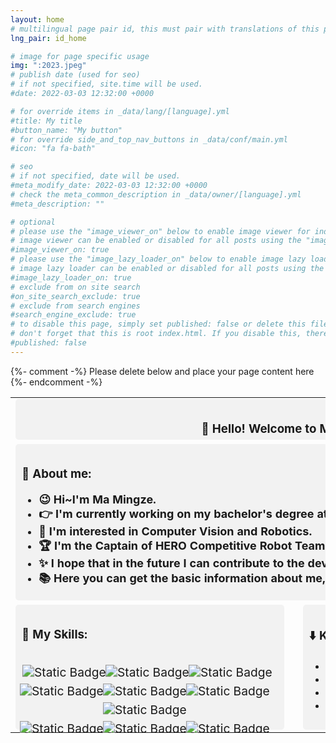 ```yaml
---
layout: home
# multilingual page pair id, this must pair with translations of this page. (This name must be unique)
lng_pair: id_home

# image for page specific usage
img: ":2023.jpeg"
# publish date (used for seo)
# if not specified, site.time will be used.
#date: 2022-03-03 12:32:00 +0000

# for override items in _data/lang/[language].yml
#title: My title
#button_name: "My button"
# for override side_and_top_nav_buttons in _data/conf/main.yml
#icon: "fa fa-bath"

# seo
# if not specified, date will be used.
#meta_modify_date: 2022-03-03 12:32:00 +0000
# check the meta_common_description in _data/owner/[language].yml
#meta_description: ""

# optional
# please use the "image_viewer_on" below to enable image viewer for individual pages or posts (_posts/ or [language]/_posts folders).
# image viewer can be enabled or disabled for all posts using the "image_viewer_posts: true" setting in _data/conf/main.yml.
#image_viewer_on: true
# please use the "image_lazy_loader_on" below to enable image lazy loader for individual pages or posts (_posts/ or [language]/_posts folders).
# image lazy loader can be enabled or disabled for all posts using the "image_lazy_loader_posts: true" setting in _data/conf/main.yml.
#image_lazy_loader_on: true
# exclude from on site search
#on_site_search_exclude: true
# exclude from search engines
#search_engine_exclude: true
# to disable this page, simply set published: false or delete this file
# don't forget that this is root index.html. If you disable this, there will be no index.html page to open
#published: false
---
```


{%- comment -%} Please delete below and place your page content here {%- endcomment -%}



<table style="border-collapse: collapse; border: none; width: 100%;">

<tr>
<td colspan="2" style="border: none; padding-bottom: 5px; text-align: center; vertical-align: middle; ">

<div style="align-items: center; background-color: #f2f2f2; padding: 10px; border-radius: 5px;width: 850px; height:45px" markdown="1">

### 👋 Hello! Welcome to My Page!

</div>

</td>
</tr>

<tr>

<td colspan="2" style="border: none; padding-bottom: 5px; vertical-align: top;">

<div style="background-color: #f2f2f2; padding: 10px; border-radius: 5px;width: 850px; height: 230px;" markdown="1">

### 📝 About me:
- **<font size=4>😉 Hi~I'm Ma Mingze.</font>**
- **<font size=4>👉 I'm currently working on my bachelor's degree at Harbin Institute of Technology.</font>**
- **<font size=4>🤖 I'm interested in Computer Vision and Robotics.</font>**
- **<font size=4>🏆 I'm the Captain of HERO Competitive Robot Team.</font>**
- **<font size=4>✨ I hope that in the future I can contribute to the development of the field of robotics.</font>**
- **<font size=4>📚 Here you can get the basic information about me, to see my notes visit my <a href="https://www.yuque.com/thunder-itugs" target="_blank" rel="noopener noreferrer">yuque</a>. </font>**

</div>

</td>
</tr>

<tr>

<td style="border: none; padding-right: 10px; vertical-align: top;" >
<div style="background-color: #f2f2f2; padding: 10px; border-radius: 5px; width: 410px; height: 180px; display: inline-block; margin-right: 10px;" markdown="1" >

### 💪 My Skills:

<div style="text-align: center;">
<br>
    <img src="https://img.shields.io/badge/python-%23e9894f?style=plastic&logo=python" alt="Static Badge" style="transform: scale(1.2);margin-bottom: 10px;"> &nbsp; &nbsp;
    <img src="https://img.shields.io/badge/C%2B%2B-%238854ec?style=plastic&logo=c%2B%2B" alt="Static Badge" style="transform: scale(1.2);margin-bottom: 10px;"> &nbsp; &nbsp;
    <img src="https://img.shields.io/badge/C-%23eb67b9?style=plastic&logo=c" alt="Static Badge" style="transform: scale(1.2);margin-bottom: 10px;"> &nbsp;
    <br>
    <img src="https://img.shields.io/badge/OpenCV-%23FFDE59?style=%20plastic&logo=opencv" alt="Static Badge" style="transform: scale(1.2);margin-bottom: 10px;"> &nbsp; &nbsp;
    <img src="https://img.shields.io/badge/PyTorch-%23cbcbca?style=plastic&logo=pytorch" alt="Static Badge" style="transform: scale(1.2);margin-bottom: 10px;"> &nbsp; &nbsp;
    <img src="https://img.shields.io/badge/OpenVINO-%236D29F0?style=%20plastic&logo=intel" alt="Static Badge" style="transform: scale(1.2);margin-bottom: 10px;"> &nbsp; &nbsp; 
    <img src="https://img.shields.io/badge/ONNX-%23A5A5A5?style=%20plastic&logo=onnx&logoColor=black" alt="Static Badge" style="transform: scale(1.2);margin-bottom: 10px;"> &nbsp; &nbsp;
    <br>
    <img src="https://img.shields.io/badge/ROS-white?style=%20plastic&logo=ROS&logoColor=black" alt="Static Badge" style="transform: scale(1.2);margin-bottom: 10px;"> &nbsp; &nbsp;
    <img src="https://img.shields.io/badge/Docker-%23E3F3FB?style=%20plastic&logo=docker" alt="Static Badge" style="transform: scale(1.2);margin-bottom: 10px;"> &nbsp; &nbsp;
    <img src="https://img.shields.io/badge/Qt-%23C1FF72?style=%20plastic&logo=qt" alt="Static Badge" style="transform: scale(1.2);margin-bottom: 10px;"> &nbsp; &nbsp;
</div>

</div>
</td>

<td style="border: none; padding-left: 10px; vertical-align: top;" >
<div style="background-color: #f2f2f2; padding: 10px; border-radius: 5px; width: 410px; height: 180px; display: inline-block;" markdown="1">

### ⬇️ Know more about me?
- <font size=4><a href="https://mingzema.github.io/tabs/blog/">My Projects</a>.</font>
- <font size=4><a href="https://mingzema.github.io/tabs/projects.html">My Main Experience</a>.</font>
- <font size=4><a href="https://mingzema.github.io/tabs/certificate.html">My Honors and Awards</a>.</font>
- <font size=4><a href="https://mingzema.github.io/tabs/about.html">My CV</a>.</font>

</div>
</td>

</tr>
</table>



<!-- 轮播图容器 -->



<!-- ------------------------------------- -->




<!-- {%- include util/auto-content-generator.liquid -%}
{{ website_info_text_first }}

{{ website_info_text_second }} -->
